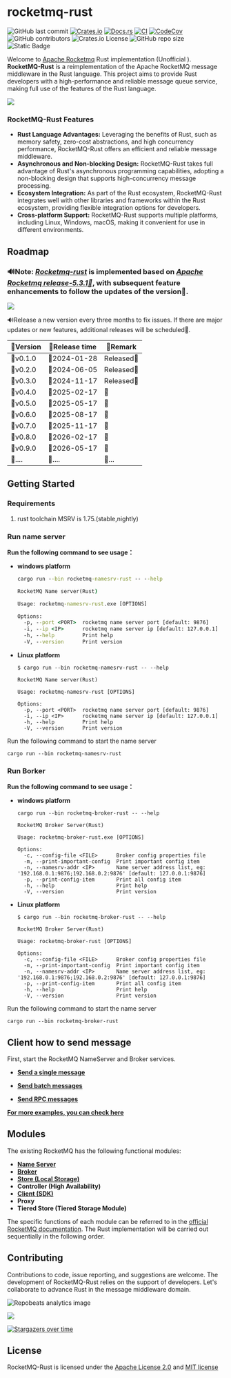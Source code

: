 # rocketmq-rust

![GitHub last commit](https://img.shields.io/github/last-commit/mxsm/rocketmq-rust) [![Crates.io](https://img.shields.io/crates/v/rocketmq-rust.svg)](https://crates.io/crates/rocketmq-rust) [![Docs.rs](https://docs.rs/rocketmq-rust/badge.svg)](https://docs.rs/rocketmq-rust) [![CI](https://github.com/mxsm/rocketmq-rust/workflows/CI/badge.svg)](https://github.com/mxsm/rocketmq-rust/actions) [![CodeCov][codecov-image]][codecov-url] ![GitHub contributors](https://img.shields.io/github/contributors/mxsm/rocketmq-rust) ![Crates.io License](https://img.shields.io/crates/l/rocketmq-rust) ![GitHub repo size](https://img.shields.io/github/repo-size/mxsm/rocketmq-rust) ![Static Badge](https://img.shields.io/badge/MSRV-1.75.0%2B-25b373)

Welcome to [Apache Rocketmq](https://github.com/apache/rocketmq) Rust implementation (Unofficial ). **RocketMQ-Rust** is
a reimplementation of the Apache RocketMQ message middleware in the Rust language. This project aims to provide Rust
developers with a high-performance and reliable message queue service, making full use of the features of the Rust
language.

![](resources/rocketmq-rust.jpg)

### RocketMQ-Rust Features

- **Rust Language Advantages:** Leveraging the benefits of Rust, such as memory safety, zero-cost abstractions, and high
  concurrency performance, RocketMQ-Rust offers an efficient and reliable message middleware.
- **Asynchronous and Non-blocking Design:** RocketMQ-Rust takes full advantage of Rust's asynchronous programming
  capabilities, adopting a non-blocking design that supports high-concurrency message processing.
- **Ecosystem Integration:** As part of the Rust ecosystem, RocketMQ-Rust integrates well with other libraries and
  frameworks within the Rust ecosystem, providing flexible integration options for developers.
- **Cross-platform Support:** RocketMQ-Rust supports multiple platforms, including Linux, Windows, macOS, making it
  convenient for use in different environments.

## Roadmap

### **🔊Note**: ***[Rocketmq-rust](https://github.com/mxsm/rocketmq-rust)*** is implemented based on ***[Apache Rocketmq release-5.3.1📌](https://github.com/apache/rocketmq/tree/release-5.3.1)***, with subsequent feature enhancements to follow the updates of the version🚩.

![](resources/rocektmq-rust-roadmap.png)

🔊Release a new version every three months to fix issues. If there are major updates or new features, additional releases
will be scheduled🍻.

| 🔖Version | 🚩Release time | 🚧Remark   |
|-----------|----------------|------------|
| 🔖v0.1.0  | 🚩2024-01-28   | Released🎉 |
| 🔖v0.2.0  | 🚩2024-06-05   | Released🎉 |
| 🔖v0.3.0  | 🚩2024-11-17   | Released🎉 |
| 🔖v0.4.0  | 🚩2025-02-17   | 🚧         |
| 🔖v0.5.0  | 🚩2025-05-17   | 🚧         |
| 🔖v0.6.0  | 🚩2025-08-17   | 🚧         |
| 🔖v0.7.0  | 🚩2025-11-17   | 🚧         |
| 🔖v0.8.0  | 🚩2026-02-17   | 🚧         |
| 🔖v0.9.0  | 🚩2026-05-17   | 🚧         |
| 🔖....    | 🚩....         | 🚧...      |

## Getting Started

### Requirements

1. rust toolchain MSRV is 1.75.(stable,nightly)

### Run name server

**Run the following command to see usage：**

- **windows platform**

  ```cmd
  cargo run --bin rocketmq-namesrv-rust -- --help
  
  RocketMQ Name server(Rust)
  
  Usage: rocketmq-namesrv-rust.exe [OPTIONS]
  
  Options:
    -p, --port <PORT>  rocketmq name server port [default: 9876]
    -i, --ip <IP>      rocketmq name server ip [default: 127.0.0.1]
    -h, --help         Print help
    -V, --version      Print version
  ```

- **Linux platform**

  ```shell
  $ cargo run --bin rocketmq-namesrv-rust -- --help
  
  RocketMQ Name server(Rust)
  
  Usage: rocketmq-namesrv-rust [OPTIONS]
  
  Options:
    -p, --port <PORT>  rocketmq name server port [default: 9876]
    -i, --ip <IP>      rocketmq name server ip [default: 127.0.0.1]
    -h, --help         Print help
    -V, --version      Print version
  ```

Run the following command to start the name server

```shell
cargo run --bin rocketmq-namesrv-rust
```

### Run Borker

**Run the following command to see usage：**

- **windows platform**

  ```shell
  cargo run --bin rocketmq-broker-rust -- --help
  
  RocketMQ Broker Server(Rust)
  
  Usage: rocketmq-broker-rust.exe [OPTIONS]
  
  Options:
    -c, --config-file <FILE>      Broker config properties file
    -m, --print-important-config  Print important config item
    -n, --namesrv-addr <IP>       Name server address list, eg: '192.168.0.1:9876;192.168.0.2:9876' [default: 127.0.0.1:9876]
    -p, --print-config-item       Print all config item
    -h, --help                    Print help
    -V, --version                 Print version
  ```


- **Linux platform**

  ```shell
  $ cargo run --bin rocketmq-broker-rust -- --help
  
  RocketMQ Broker Server(Rust)
  
  Usage: rocketmq-broker-rust [OPTIONS]
  
  Options:
    -c, --config-file <FILE>      Broker config properties file
    -m, --print-important-config  Print important config item
    -n, --namesrv-addr <IP>       Name server address list, eg: '192.168.0.1:9876;192.168.0.2:9876' [default: 127.0.0.1:9876]
    -p, --print-config-item       Print all config item
    -h, --help                    Print help
    -V, --version                 Print version
  ```

Run the following command to start the name server

```shell
cargo run --bin rocketmq-broker-rust
```

## Client how to send message

First, start the RocketMQ NameServer and Broker services.

- [**Send a single message**](https://github.com/mxsm/rocketmq-rust/blob/main/rocketmq-client/README.md#Send-a-single-message)

- [**Send batch messages**](https://github.com/mxsm/rocketmq-rust/blob/main/rocketmq-client/README.md#Send-batch-messages)

- [**Send RPC messages**](https://github.com/mxsm/rocketmq-rust/blob/main/rocketmq-client/README.md#Send-RPC-messages)

[**For more examples, you can check here**](https://github.com/mxsm/rocketmq-rust/tree/main/rocketmq-client/examples)

## Modules

The existing RocketMQ has the following functional modules:

- [**Name Server**](https://github.com/mxsm/rocketmq-rust/tree/main/rocketmq-namesrv)
- [**Broker**](https://github.com/mxsm/rocketmq-rust/tree/main/rocketmq-broker)
- [**Store (Local Storage)**](https://github.com/mxsm/rocketmq-rust/tree/main/rocketmq-store)
- **Controller (High Availability)**
- [**Client (SDK)**](https://github.com/mxsm/rocketmq-rust/tree/main/rocketmq-client)
- **Proxy**
- **Tiered Store (Tiered Storage Module)**

The specific functions of each module can be referred to in
the [official RocketMQ documentation](https://github.com/apache/rocketmq/tree/develop/docs). The Rust implementation
will be carried out sequentially in the following order.

## Contributing

Contributions to code, issue reporting, and suggestions are welcome. The development of RocketMQ-Rust relies on the
support of developers. Let's collaborate to advance Rust in the message middleware domain.

![](https://repobeats.axiom.co/api/embed/6ca125de92b36e1f78c6681d0a1296b8958adea1.svg "Repobeats analytics image")

<a href="https://github.com/mxsm/rocketmq-rust/graphs/contributors">
  <img src="https://contrib.rocks/image?repo=mxsm/rocketmq-rust&anon=1" />
</a>

[![Stargazers over time](https://api.star-history.com/svg?repos=mxsm/rocketmq-rust&type=Date)](https://api.star-history.com/svg?repos=mxsm/rocketmq-rust&type=Date)

## License

RocketMQ-Rust is licensed under the [Apache License 2.0](https://github.com/mxsm/rocketmq-rust/blob/main/LICENSE-APACHE)
and [MIT license](https://github.com/mxsm/rocketmq-rust/blob/main/LICENSE-MIT)


[codecov-image]: https://codecov.io/gh/mxsm/rocketmq-rust/branch/main/graph/badge.svg

[codecov-url]: https://codecov.io/gh/mxsm/rocketmq-rust

